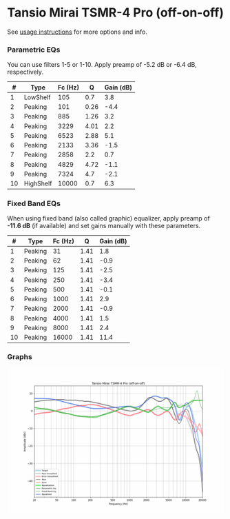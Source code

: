 # Tansio Mirai TSMR-4 Pro (off-on-off)
See [usage instructions](https://github.com/jaakkopasanen/AutoEq#usage) for more options and info.

### Parametric EQs
You can use filters 1-5 or 1-10. Apply preamp of -5.2 dB or -6.4 dB, respectively.

|   # | Type      |   Fc (Hz) |    Q |   Gain (dB) |
|-----|-----------|-----------|------|-------------|
|   1 | LowShelf  |       105 | 0.7  |         3.8 |
|   2 | Peaking   |       101 | 0.26 |        -4.4 |
|   3 | Peaking   |       885 | 1.26 |         3.2 |
|   4 | Peaking   |      3229 | 4.01 |         2.2 |
|   5 | Peaking   |      6523 | 2.88 |         5.1 |
|   6 | Peaking   |      2133 | 3.36 |        -1.5 |
|   7 | Peaking   |      2858 | 2.2  |         0.7 |
|   8 | Peaking   |      4829 | 4.72 |        -1.1 |
|   9 | Peaking   |      7324 | 4.7  |        -2.1 |
|  10 | HighShelf |     10000 | 0.7  |         6.3 |

### Fixed Band EQs
When using fixed band (also called graphic) equalizer, apply preamp of **-11.6 dB** (if available) and set gains manually with these parameters.

|   # | Type    |   Fc (Hz) |    Q |   Gain (dB) |
|-----|---------|-----------|------|-------------|
|   1 | Peaking |        31 | 1.41 |         1.8 |
|   2 | Peaking |        62 | 1.41 |        -0.9 |
|   3 | Peaking |       125 | 1.41 |        -2.5 |
|   4 | Peaking |       250 | 1.41 |        -3.4 |
|   5 | Peaking |       500 | 1.41 |        -0.1 |
|   6 | Peaking |      1000 | 1.41 |         2.9 |
|   7 | Peaking |      2000 | 1.41 |        -0.9 |
|   8 | Peaking |      4000 | 1.41 |         1.5 |
|   9 | Peaking |      8000 | 1.41 |         2.4 |
|  10 | Peaking |     16000 | 1.41 |        11.4 |

### Graphs
![](./Tansio%20Mirai%20TSMR-4%20Pro%20(off-on-off).png)
